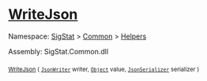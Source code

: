 # [WriteJson](./FeatureDescriptorTJsonConverter-100664025.md)

Namespace: [SigStat]() > [Common](./../../README.md) > [Helpers](./../README.md)

Assembly: SigStat.Common.dll

<sub>[WriteJson](./FeatureDescriptorTJsonConverter-100664025.md) ( [`JsonWriter`](./FeatureDescriptorTJsonConverter-100664025.md) writer, [`Object`](https://docs.microsoft.com/en-us/dotnet/api/System.Object) value, [`JsonSerializer`](./FeatureDescriptorTJsonConverter-100664025.md) serializer )</sub>&nbsp; &nbsp; &nbsp; &nbsp; &nbsp; &nbsp; &nbsp; &nbsp; &nbsp;<sub></sub>
